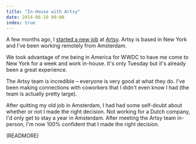 ```yaml
---
title: "In-House with Artsy"
date: 2014-06-10 00:00
index: true
---
```


A few months ago, I [started a new job](/blog/new-job) at [Artsy](https://artsy.net). Artsy is based in New York and I've been working remotely from Amsterdam.

We took advantage of me being in America for WWDC to have me come to New York for a week and work in-house. It's only Tuesday but it's already been a great experience.

The Artsy team is incredible – everyone is very good at what they do. I've been making connections with coworkers that I didn't even know I had (the team is actually pretty large).

After quitting my old job in Amsterdam, I had had some self-doubt about whether or not I made the right decision. Not working for a Dutch company, I'd only get to stay a year in Amsterdam. After meeting the Artsy team in-person, I'm now 100% confident that I made the right decision.

(READMORE)
